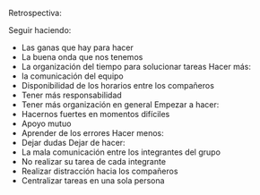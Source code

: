 Retrospectiva:


Seguir haciendo:
- Las ganas que hay para hacer
- La buena onda que nos tenemos
- La organización del tiempo para solucionar tareas
Hacer más:
- la comunicación  del equipo
- Disponibilidad de los horarios entre los compañeros
- Tener más responsabilidad
- Tener más organización en general
Empezar a hacer:
- Hacernos fuertes en momentos difíciles
- Apoyo mutuo
- Aprender de los errores
Hacer menos:
- Dejar dudas
Dejar de hacer:
- La mala comunicación entre los integrantes del grupo
- No realizar su tarea de cada integrante
- Realizar distracción hacia los compañeros
- Centralizar tareas en una sola persona